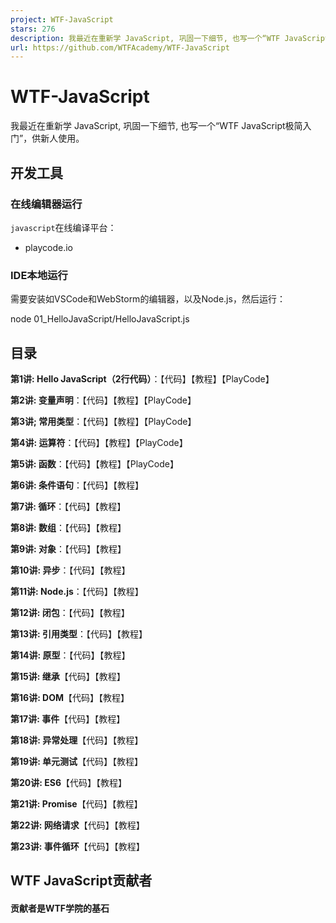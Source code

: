 ```yaml
---
project: WTF-JavaScript
stars: 276
description: 我最近在重新学 JavaScript, 巩固一下细节, 也写一个“WTF JavaScript极简入门”，供新人学习。
url: https://github.com/WTFAcademy/WTF-JavaScript
---
```


WTF-JavaScript
==============

我最近在重新学 JavaScript, 巩固一下细节, 也写一个“WTF JavaScript极简入门”，供新人使用。

开发工具
----

### 在线编辑器运行

`javascript`在线编译平台：

-   playcode.io

### IDE本地运行

需要安装如VSCode和WebStorm的编辑器，以及Node.js，然后运行：

node 01\_HelloJavaScript/HelloJavaScript.js

目录
--

**第1讲: Hello JavaScript（2行代码）**：【代码】【教程】【PlayCode】

**第2讲: 变量声明**：【代码】【教程】【PlayCode】

**第3讲; 常用类型**：【代码】【教程】【PlayCode】

**第4讲: 运算符**：【代码】【教程】【PlayCode】

**第5讲: 函数**：【代码】【教程】【PlayCode】

**第6讲: 条件语句**：【代码】【教程】

**第7讲: 循环**：【代码】【教程】

**第8讲: 数组**：【代码】【教程】

**第9讲: 对象**：【代码】【教程】

**第10讲: 异步**：【代码】【教程】

**第11讲: Node.js**：【代码】【教程】

**第12讲: 闭包**：【代码】【教程】

**第13讲: 引用类型**：【代码】【教程】

**第14讲: 原型**：【代码】【教程】

**第15讲: 继承**【代码】【教程】

**第16讲: DOM**【代码】【教程】

**第17讲: 事件**【代码】【教程】

**第18讲: 异常处理**【代码】【教程】

**第19讲: 单元测试**【代码】【教程】

**第20讲: ES6**【代码】【教程】

**第21讲: Promise**【代码】【教程】

**第22讲: 网络请求**【代码】【教程】

**第23讲: 事件循环**【代码】【教程】

WTF JavaScript贡献者
-----------------

#### 贡献者是WTF学院的基石
